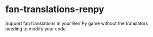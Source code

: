 # fan-translations-renpy
Support fan translations in your Ren'Py game without the translators needing to modify your code
